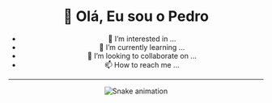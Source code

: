 <div align="center" style="display: inline_block">

# 👋 Olá, Eu sou o Pedro
- 👀 I’m interested in ...
- 🌱 I’m currently learning ...
- 💞️ I’m looking to collaborate on ...
- 📫 How to reach me ...

---

  ![Snake animation](https://github.com/danielbped/danielbped/blob/output/github-contribution-grid-snake.svg)


<!---
PedroVaillant/PedroVaillant is a ✨ special ✨ repository because its `README.md` (this file) appears on your GitHub profile.
You can click the Preview link to take a look at your changes.
--->
</div>